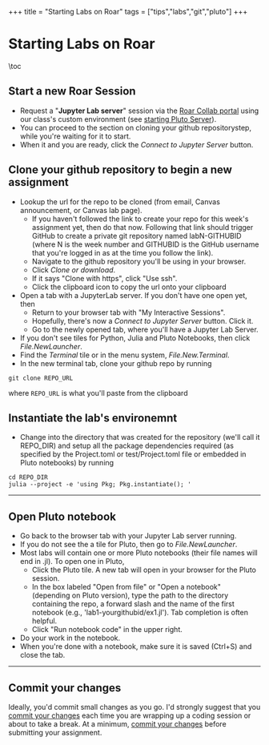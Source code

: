 +++
title = "Starting Labs on Roar"
tags = ["tips","labs","git","pluto"]
+++

# Starting Labs on Roar

\toc


## Start a new Roar Session
- Request a "**Jupyter Lab server**" session via the [Roar Collab portal](https://portal.hpc.psu.edu/) using our class's custom environment (see [starting Pluto Server](../../roar/pluto/)).
- You can proceed to the section on cloning your github repositorystep, while you're waiting for it to start.
- When it and you are ready, click the _Connect to Jupyter Server_ button. 

## Clone your github repository to begin a new assignment
- Lookup the url for the repo to be cloned (from email, Canvas announcement, or Canvas lab page).
    + If you haven't followed the link to create your repo for this week's assignment yet, then do that now.  Following that link should trigger GitHub to create a private git repository named labN-GITHUBID (where N is the week number and GITHUBID is the GitHub username that you're logged in as at the time you follow the link).
    + Navigate to the github repository you'll be using in your browser.
    + Click _Clone or download_.
    + If it says "Clone with https", click "Use ssh".
    + Click the clipboard icon to copy the url onto your clipboard
- Open a tab with a JupyterLab server.  If you don't have one open yet, then
    + Return to your browser tab with "My Interactive Sessions".
    + Hopefully, there's now a _Connect to Jupyter Server_ button. Click it.
    + Go to the newly opened tab, where you'll have a Jupyter Lab Server.
- If you don't see tiles for Python, Julia and Pluto Notebooks, then click _File.NewLauncher_.
- Find the _Terminal_ tile or in the menu system, _File.New.Terminal_.
- In the new terminal tab, clone your github repo by running

```shell
git clone REPO_URL  
```
where `REPO_URL` is what you'll paste from the clipboard

## Instantiate the lab's environemnt
- Change into the directory that was created for the repository (we'll call it REPO_DIR) and setup all the package dependencies required (as specified by the Project.toml or test/Project.toml file or embedded in Pluto notebooks) by running

```shell
cd REPO_DIR
julia --project -e 'using Pkg; Pkg.instantiate(); '
```
---
## Open Pluto notebook

- Go back to the browser tab with your Jupyter Lab server running.
- If you do not see the a tile for Pluto, then go to _File.NewLauncher_.
- Most labs will contain one or more Pluto notebooks (their file names will end in .jl).  To open one in Pluto,
   + Click the Pluto tile.  A new tab will open in your browser for the Pluto session.
   + In the box labeled "Open from file" or "Open a notebook" (depending on Pluto version), type the path to the directory containing the repo, a forward slash and the name of the first notebook (e.g., 'lab1-yourgithubid/ex1.jl').  Tab completion is often helpful.
   + Click "Run notebook code" in the upper right.
- Do your work in the notebook.
- When you're done with a notebook, make sure it is saved (Ctrl+S) and close the tab.

---
## Commit your changes
Ideally, you'd commit small changes as you go.  I'd strongly suggest that you [commit your changes](../commit) each time you are wrapping up a coding session or about to take a break.  At a minimum, [commit your changes](../commit) before submitting your assignment.
